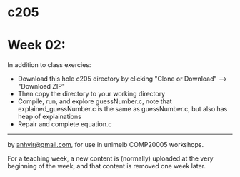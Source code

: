  c205
=======

# Week 02:
In addition to class exercies:
  * Download this hole c205 directory by clicking "Clone or Download" --> "Download ZIP"
  * Then copy the directory to your working directory
  * Compile, run, and explore guessNumber.c, note that explained_guessNumber.c is the same as guessNumber.c, but also has heap of explainations
  * Repair and complete equation.c   

-------------------------------------------------------------
by anhvir@gmail.com, for use in unimelb COMP20005 workshops.

For a teaching week, a new content is (normally) uploaded at the very beginning of the week, and that content is removed one week later.
